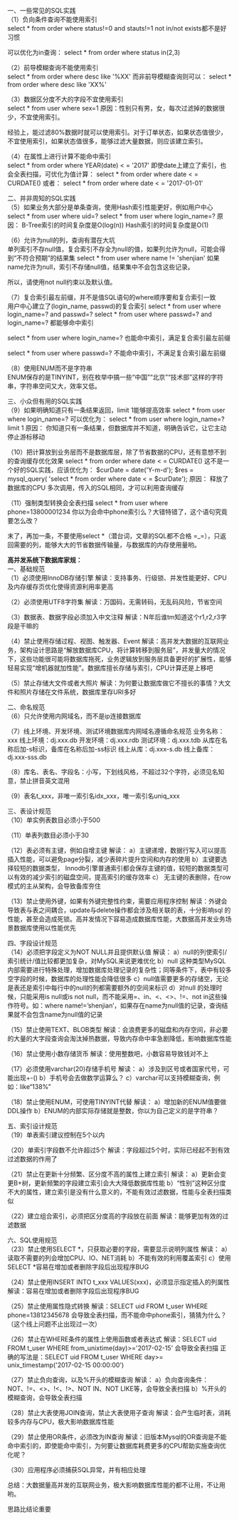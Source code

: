一、一些常见的SQL实践<br/>
（1）负向条件查询不能使用索引<br/>
select * from order where status!=0 and stauts!=1
not in/not exists都不是好习惯

可以优化为in查询：
select * from order where status in(2,3)
 
（2）前导模糊查询不能使用索引<br/>
select * from order where desc like '%XX'
而非前导模糊查询则可以：
select * from order where desc like 'XX%'
 
（3）数据区分度不大的字段不宜使用索引<br/>
select * from user where sex=1
原因：性别只有男，女，每次过滤掉的数据很少，不宜使用索引。

经验上，能过滤80%数据时就可以使用索引。对于订单状态，如果状态值很少，不宜使用索引，如果状态值很多，能够过滤大量数据，则应该建立索引。
 
（4）在属性上进行计算不能命中索引<br/>
select * from order where YEAR(date) < = '2017'
即使date上建立了索引，也会全表扫描，可优化为值计算：
select * from order where date < = CURDATE()
或者：
select * from order where date < = '2017-01-01'
 
二、并非周知的SQL实践<br/>
（5）如果业务大部分是单条查询，使用Hash索引性能更好，例如用户中心
select * from user where uid=?
select * from user where login_name=?
原因：
B-Tree索引的时间复杂度是O(log(n))
Hash索引的时间复杂度是O(1)
 
（6）允许为null的列，查询有潜在大坑<br/>
单列索引不存null值，复合索引不存全为null的值，如果列允许为null，可能会得到“不符合预期”的结果集
select * from user where name != 'shenjian'
如果name允许为null，索引不存储null值，结果集中不会包含这些记录。

所以，请使用not null约束以及默认值。
 
（7）复合索引最左前缀，并不是值SQL语句的where顺序要和复合索引一致<br/>
用户中心建立了(login_name, passwd)的复合索引
select * from user where login_name=? and passwd=?
select * from user where passwd=? and login_name=?
都能够命中索引
 
select * from user where login_name=?
也能命中索引，满足复合索引最左前缀
 
select * from user where passwd=?
不能命中索引，不满足复合索引最左前缀
 
（8）使用ENUM而不是字符串<br/>
ENUM保存的是TINYINT，别在枚举中搞一些“中国”“北京”“技术部”这样的字符串，字符串空间又大，效率又低。
 
三、小众但有用的SQL实践<br/>
（9）如果明确知道只有一条结果返回，limit 1能够提高效率
select * from user where login_name=?
可以优化为：
select * from user where login_name=? limit 1
原因：
你知道只有一条结果，但数据库并不知道，明确告诉它，让它主动停止游标移动
 
（10）把计算放到业务层而不是数据库层，除了节省数据的CPU，还有意想不到的查询缓存优化效果
select * from order where date < = CURDATE()
这不是一个好的SQL实践，应该优化为：
$curDate = date('Y-m-d');
$res = mysql_query(
    'select * from order where date < = $curDate');
原因：
释放了数据库的CPU
多次调用，传入的SQL相同，才可以利用查询缓存
 
（11）强制类型转换会全表扫描
select * from user where phone=13800001234
你以为会命中phone索引么？大错特错了，这个语句究竟要怎么改？
 
末了，再加一条，不要使用select *（潜台词，文章的SQL都不合格 =_=），只返回需要的列，能够大大的节省数据传输量，与数据库的内存使用量哟。
 
<b>高并发系统下数据库家规：</b>  <br/>
  一、基础规范 <br/>
（1）必须使用InnoDB存储引擎
解读：支持事务、行级锁、并发性能更好、CPU及内存缓存页优化使得资源利用率更高
 
（2）必须使用UTF8字符集
解读：万国码，无需转码，无乱码风险，节省空间
 
（3）数据表、数据字段必须加入中文注释
解读：N年后谁tm知道这个r1,r2,r3字段是干嘛的
 
（4）禁止使用存储过程、视图、触发器、Event
解读：高并发大数据的互联网业务，架构设计思路是“解放数据库CPU，将计算转移到服务层”，并发量大的情况下，这些功能很可能将数据库拖死，业务逻辑放到服务层具备更好的扩展性，能够轻易实现“增机器就加性能”。数据库擅长存储与索引，CPU计算还是上移吧
 
（5）禁止存储大文件或者大照片
解读：为何要让数据库做它不擅长的事情？大文件和照片存储在文件系统，数据库里存URI多好
 
二、命名规范<br/>
（6）只允许使用内网域名，而不是ip连接数据库
 
（7）线上环境、开发环境、测试环境数据库内网域名遵循命名规范
业务名称：xxx
线上环境：dj.xxx.db
开发环境：dj.xxx.rdb
测试环境：dj.xxx.tdb
从库在名称后加-s标识，备库在名称后加-ss标识
线上从库：dj.xxx-s.db
线上备库：dj.xxx-sss.db
 
（8）库名、表名、字段名：小写，下划线风格，不超过32个字符，必须见名知意，禁止拼音英文混用
 
（9）表名t_xxx，非唯一索引名idx_xxx，唯一索引名uniq_xxx
 
三、表设计规范<br/>
（10）单实例表数目必须小于500
 
（11）单表列数目必须小于30
 
（12）表必须有主键，例如自增主键
解读：
a）主键递增，数据行写入可以提高插入性能，可以避免page分裂，减少表碎片提升空间和内存的使用
b）主键要选择较短的数据类型， Innodb引擎普通索引都会保存主键的值，较短的数据类型可以有效的减少索引的磁盘空间，提高索引的缓存效率
c） 无主键的表删除，在row模式的主从架构，会导致备库夯住
 
（13）禁止使用外键，如果有外键完整性约束，需要应用程序控制
解读：外键会导致表与表之间耦合，update与delete操作都会涉及相关联的表，十分影响sql 的性能，甚至会造成死锁。高并发情况下容易造成数据库性能，大数据高并发业务场景数据库使用以性能优先
 
四、字段设计规范<br/>
（14）必须把字段定义为NOT NULL并且提供默认值
解读：
a）null的列使索引/索引统计/值比较都更加复杂，对MySQL来说更难优化
b）null 这种类型MySQL内部需要进行特殊处理，增加数据库处理记录的复杂性；同等条件下，表中有较多空字段的时候，数据库的处理性能会降低很多
c）null值需要更多的存储空，无论是表还是索引中每行中的null的列都需要额外的空间来标识
d）对null 的处理时候，只能采用is null或is not null，而不能采用=、in、<、<>、!=、not in这些操作符号。如：where name!=’shenjian’，如果存在name为null值的记录，查询结果就不会包含name为null值的记录
 
（15）禁止使用TEXT、BLOB类型
解读：会浪费更多的磁盘和内存空间，非必要的大量的大字段查询会淘汰掉热数据，导致内存命中率急剧降低，影响数据库性能
 
（16）禁止使用小数存储货币
解读：使用整数吧，小数容易导致钱对不上
 
（17）必须使用varchar(20)存储手机号
解读：
a）涉及到区号或者国家代号，可能出现+-()
b）手机号会去做数学运算么？
c）varchar可以支持模糊查询，例如：like“138%”
 
（18）禁止使用ENUM，可使用TINYINT代替
解读：
a）增加新的ENUM值要做DDL操作
b）ENUM的内部实际存储就是整数，你以为自己定义的是字符串？
 
五、索引设计规范<br/>
（19）单表索引建议控制在5个以内
 
（20）单索引字段数不允许超过5个
解读：字段超过5个时，实际已经起不到有效过滤数据的作用了
 
（21）禁止在更新十分频繁、区分度不高的属性上建立索引
解读：
a）更新会变更B+树，更新频繁的字段建立索引会大大降低数据库性能
b）“性别”这种区分度不大的属性，建立索引是没有什么意义的，不能有效过滤数据，性能与全表扫描类似
 
（22）建立组合索引，必须把区分度高的字段放在前面
解读：能够更加有效的过滤数据
 
六、SQL使用规范<br/>
（23）禁止使用SELECT *，只获取必要的字段，需要显示说明列属性
解读：
a）读取不需要的列会增加CPU、IO、NET消耗
b）不能有效的利用覆盖索引
c）使用SELECT *容易在增加或者删除字段后出现程序BUG
 
（24）禁止使用INSERT INTO t_xxx VALUES(xxx)，必须显示指定插入的列属性
解读：容易在增加或者删除字段后出现程序BUG
 
（25）禁止使用属性隐式转换
解读：SELECT uid FROM t_user WHERE phone=13812345678 会导致全表扫描，而不能命中phone索引，猜猜为什么？（这个线上问题不止出现过一次）
 
（26）禁止在WHERE条件的属性上使用函数或者表达式
解读：SELECT uid FROM t_user WHERE from_unixtime(day)>='2017-02-15' 会导致全表扫描
正确的写法是：SELECT uid FROM t_user WHERE day>= unix_timestamp('2017-02-15 00:00:00')
 
（27）禁止负向查询，以及%开头的模糊查询
解读：
a）负向查询条件：NOT、!=、<>、!<、!>、NOT IN、NOT LIKE等，会导致全表扫描
b）%开头的模糊查询，会导致全表扫描
 
（28）禁止大表使用JOIN查询，禁止大表使用子查询
解读：会产生临时表，消耗较多内存与CPU，极大影响数据库性能
 
（29）禁止使用OR条件，必须改为IN查询
解读：旧版本Mysql的OR查询是不能命中索引的，即使能命中索引，为何要让数据库耗费更多的CPU帮助实施查询优化呢？
 
（30）应用程序必须捕获SQL异常，并有相应处理

总结：大数据量高并发的互联网业务，极大影响数据库性能的都不让用，不让用哟。
 
 
 
思路比结论重要
